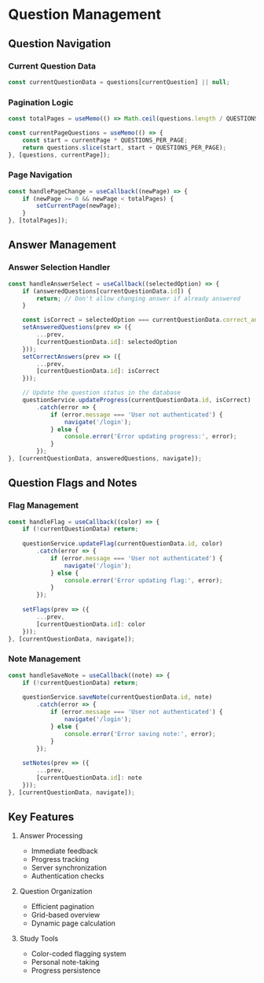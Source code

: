 # Question Management

## Question Navigation

### Current Question Data
```javascript
const currentQuestionData = questions[currentQuestion] || null;
```

### Pagination Logic
```javascript
const totalPages = useMemo(() => Math.ceil(questions.length / QUESTIONS_PER_PAGE), [questions.length]);

const currentPageQuestions = useMemo(() => {
    const start = currentPage * QUESTIONS_PER_PAGE;
    return questions.slice(start, start + QUESTIONS_PER_PAGE);
}, [questions, currentPage]);
```

### Page Navigation
```javascript
const handlePageChange = useCallback((newPage) => {
    if (newPage >= 0 && newPage < totalPages) {
        setCurrentPage(newPage);
    }
}, [totalPages]);
```

## Answer Management

### Answer Selection Handler
```javascript
const handleAnswerSelect = useCallback((selectedOption) => {
    if (answeredQuestions[currentQuestionData.id]) {
        return; // Don't allow changing answer if already answered
    }

    const isCorrect = selectedOption === currentQuestionData.correct_answer;
    setAnsweredQuestions(prev => ({
        ...prev,
        [currentQuestionData.id]: selectedOption
    }));
    setCorrectAnswers(prev => ({
        ...prev,
        [currentQuestionData.id]: isCorrect
    }));

    // Update the question status in the database
    questionService.updateProgress(currentQuestionData.id, isCorrect)
        .catch(error => {
            if (error.message === 'User not authenticated') {
                navigate('/login');
            } else {
                console.error('Error updating progress:', error);
            }
        });
}, [currentQuestionData, answeredQuestions, navigate]);
```

## Question Flags and Notes

### Flag Management
```javascript
const handleFlag = useCallback((color) => {
    if (!currentQuestionData) return;
    
    questionService.updateFlag(currentQuestionData.id, color)
        .catch(error => {
            if (error.message === 'User not authenticated') {
                navigate('/login');
            } else {
                console.error('Error updating flag:', error);
            }
        });
        
    setFlags(prev => ({
        ...prev,
        [currentQuestionData.id]: color
    }));
}, [currentQuestionData, navigate]);
```

### Note Management
```javascript
const handleSaveNote = useCallback((note) => {
    if (!currentQuestionData) return;
    
    questionService.saveNote(currentQuestionData.id, note)
        .catch(error => {
            if (error.message === 'User not authenticated') {
                navigate('/login');
            } else {
                console.error('Error saving note:', error);
            }
        });
        
    setNotes(prev => ({
        ...prev,
        [currentQuestionData.id]: note
    }));
}, [currentQuestionData, navigate]);
```

## Key Features
1. Answer Processing
   - Immediate feedback
   - Progress tracking
   - Server synchronization
   - Authentication checks

2. Question Organization
   - Efficient pagination
   - Grid-based overview
   - Dynamic page calculation

3. Study Tools
   - Color-coded flagging system
   - Personal note-taking
   - Progress persistence
